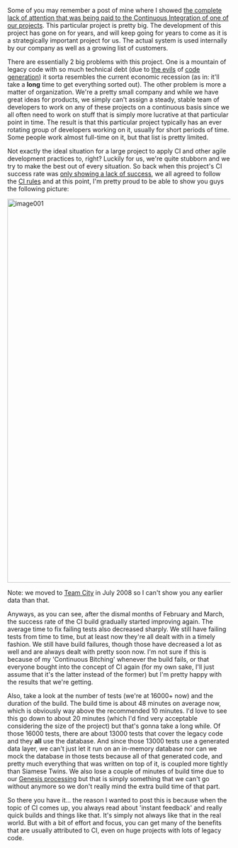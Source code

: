 Some of you may remember a post of mine where I showed <a href="/blog/2009/03/continuous-failure/">the complete lack of attention that was being paid to the Continuous Integration of one of our projects</a>.  This particular project is pretty big.  The development of this project has gone on for years, and will keep going for years to come as it is a strategically important project for us.  The actual system is used internally by our company as well as a growing list of customers.

There are essentially 2 big problems with this project.  One is a mountain of legacy code with so much technical debt (due to <a href="/blog/2008/09/beware-the-evils-of-code-generation/">the evils</a> of <a href="http://www.codethinked.com/post/2009/05/05/Code-Generation-Should-be-the-Nuclear-Option.aspx">code generation</a>) it sorta resembles the current economic recession (as in: it'll take a <strong>long</strong> time to get everything sorted out).  The other problem is more a matter of organization.  We're a pretty small company and while we have great ideas for products, we simply can't assign a steady, stable team of developers to work on any of these projects on a continuous basis since we all often need to work on stuff that is simply more lucrative at that particular point in time.  The result is that this particular project typically has an ever rotating group of developers working on it, usually for short periods of time.  Some people work almost full-time on it, but that list is pretty limited. 

Not exactly the ideal situation for a large project to apply CI and other agile development practices to, right?  Luckily for us, we're quite stubborn and we try to make the best out of every situation.  So back when this project's CI success rate was <a href="/blog/2009/03/continuous-failure/">only showing a lack of success</a>, we all agreed to follow the <a href="/blog/2009/03/continuous-integration-101/">CI rules</a> and at this point, I'm pretty proud to be able to show you guys the following picture:

<img src="/blog/wp-content/uploads/2009/05/image001.png" alt="image001" title="image001" width="979" height="864" class="aligncenter size-full wp-image-1394" />

Note: we moved to <a href="http://www.jetbrains.com/teamcity/index.html">Team City</a> in July 2008 so I can't show you any earlier data than that.

Anyways, as you can see, after the dismal months of February and March, the success rate of the CI build gradually started improving again.  The average time to fix failing tests also decreased sharply.  We still have failing tests from time to time, but at least now they're all dealt with in a timely fashion.  We still have build failures, though those have decreased a lot as well and are always dealt with pretty soon now.  I'm not sure if this is because of my 'Continuous Bitching' whenever the build fails, or that everyone bought into the concept of CI again (for my own sake, I'll just assume that it's the latter instead of the former) but I'm pretty happy with the results that we're getting.

Also, take a look at the number of tests (we're at 16000+ now) and the duration of the build.  The build time is about 48 minutes on average now, which is obviously way above the recommended 10 minutes.  I'd love to see this go down to about 20 minutes (which I'd find very acceptable considering the size of the project) but that's gonna take a long while.  Of those 16000 tests, there are about 13000 tests that cover the legacy code and they <strong>all</strong> use the database.  And since those 13000 tests use a generated data layer, we can't just let it run on an in-memory database nor can we mock the database in those tests because all of that generated code, and pretty much everything that was written on top of it, is coupled more tightly than Siamese Twins.  We also lose a couple of minutes of build time due to our <a href="/blog/2008/11/genesis-bridging-the-gap-between-requirement-and-code/">Genesis processing</a> but that is simply something that we can't go without anymore so we don't really mind the extra build time of that part.

So there you have it... the reason I wanted to post this is because when the topic of CI comes up, you always read about 'instant feedback' and really quick builds and things like that.  It's simply not always like that in the real world.  But with a bit of effort and focus, you can get many of the benefits that are usually attributed to CI, even on huge projects with lots of legacy code.  